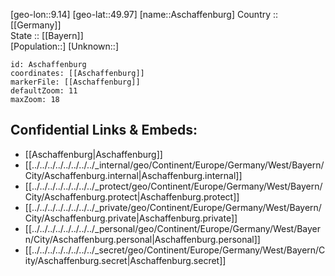 ﻿---
location: [49.97,9.14] 
mapzoom: [7,12] 
mapmarker: city 
type: City
tags:
- geo/City


SpocWebEntityId: 28892
isDeleted: false
confidential: public

---
[geo-lon::9.14] 
[geo-lat::49.97] 
[name::Aschaffenburg] 
Country :: [[Germany]]  
State :: [[Bayern]]  
[Population::] 
[Unknown::] 


```leaflet
id: Aschaffenburg
coordinates: [[Aschaffenburg]] 
markerFile: [[Aschaffenburg]] 
defaultZoom: 11 
maxZoom: 18
```


## Confidential Links & Embeds: 
- [[Aschaffenburg|Aschaffenburg]]  
- [[../../../../../../../../_internal/geo/Continent/Europe/Germany/West/Bayern/City/Aschaffenburg.internal|Aschaffenburg.internal]] 
- [[../../../../../../../../_protect/geo/Continent/Europe/Germany/West/Bayern/City/Aschaffenburg.protect|Aschaffenburg.protect]] 
- [[../../../../../../../../_private/geo/Continent/Europe/Germany/West/Bayern/City/Aschaffenburg.private|Aschaffenburg.private]] 
- [[../../../../../../../../_personal/geo/Continent/Europe/Germany/West/Bayern/City/Aschaffenburg.personal|Aschaffenburg.personal]] 
- [[../../../../../../../../_secret/geo/Continent/Europe/Germany/West/Bayern/City/Aschaffenburg.secret|Aschaffenburg.secret]] 
